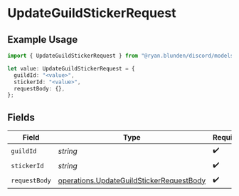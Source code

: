 # UpdateGuildStickerRequest

## Example Usage

```typescript
import { UpdateGuildStickerRequest } from "@ryan.blunden/discord/models/operations";

let value: UpdateGuildStickerRequest = {
  guildId: "<value>",
  stickerId: "<value>",
  requestBody: {},
};
```

## Fields

| Field                                                                                                | Type                                                                                                 | Required                                                                                             | Description                                                                                          |
| ---------------------------------------------------------------------------------------------------- | ---------------------------------------------------------------------------------------------------- | ---------------------------------------------------------------------------------------------------- | ---------------------------------------------------------------------------------------------------- |
| `guildId`                                                                                            | *string*                                                                                             | :heavy_check_mark:                                                                                   | N/A                                                                                                  |
| `stickerId`                                                                                          | *string*                                                                                             | :heavy_check_mark:                                                                                   | N/A                                                                                                  |
| `requestBody`                                                                                        | [operations.UpdateGuildStickerRequestBody](../../models/operations/updateguildstickerrequestbody.md) | :heavy_check_mark:                                                                                   | N/A                                                                                                  |